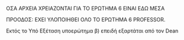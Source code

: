 ΟΣΑ ΑΡΧΕΙΑ ΧΡΕΙΑΖΟΝΤΑΙ ΓΙΑ ΤΟ ΕΡΩΤΗΜΑ 6 ΕΙΝΑΙ ΕΔΩ ΜΕΣΑ <br>



ΠΡΟΟΔΟΣ:  ΕΧΕΙ ΥΛΟΠΟΙΗΘΕΙ ΟΛΟ ΤΟ ΕΡΩΤΗΜΑ 6 PROFESSOR. <br>

Εκτός το Υπό Εξέταση υποερώτημα β) επειδή εξαρτάται από τον Dean

